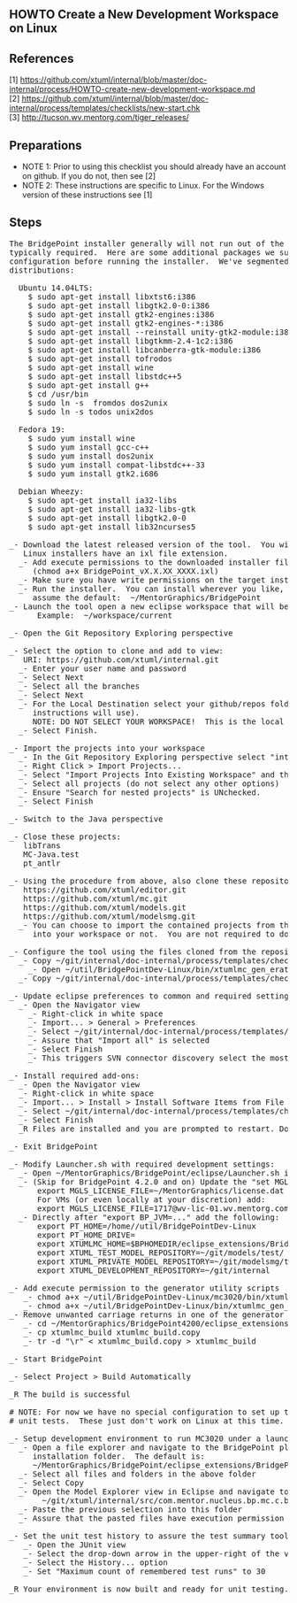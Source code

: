 HOWTO Create a New Development Workspace on Linux
----------------------------------------

References
------------
[1]  https://github.com/xtuml/internal/blob/master/doc-internal/process/HOWTO-create-new-development-workspace.md  
[2]  https://github.com/xtuml/internal/blob/master/doc-internal/process/templates/checklists/new-start.chk  
[3]  http://tucson.wv.mentorg.com/tiger_releases/

Preparations
------------
- NOTE 1: Prior to using this checklist you should already have an account on github.  If you do not, then see [2]  
- NOTE 2: These instructions are specific to Linux.  For the Windows version of these instructions see [1]


Steps
------------
<pre>
The BridgePoint installer generally will not run out of the box on Linux.  Some system configuration is 
typically required.  Here are some additional packages we suggest be installed and prepatory 
configuration before running the installer.  We've segmented the advice based on the most popular 
distributions:

  Ubuntu 14.04LTS:
    $ sudo apt-get install libxtst6:i386
    $ sudo apt-get install libgtk2.0-0:i386
    $ sudo apt-get install gtk2-engines:i386
    $ sudo apt-get install gtk2-engines-*:i386
    $ sudo apt-get install --reinstall unity-gtk2-module:i386
    $ sudo apt-get install libgtkmm-2.4-1c2:i386
    $ sudo apt-get install libcanberra-gtk-module:i386
    $ sudo apt-get install tofrodos 
    $ sudo apt-get install wine 
    $ sudo apt-get install libstdc++5
    $ sudo apt-get install g++
    $ cd /usr/bin 
    $ sudo ln -s  fromdos dos2unix 
    $ sudo ln -s todos unix2dos  
    
  Fedora 19:
    $ sudo yum install wine 
    $ sudo yum install gcc-c++
    $ sudo yum install dos2unix
    $ sudo yum install compat-libstdc++-33 
    $ sudo yum install gtk2.i686
    
  Debian Wheezy:
    $ sudo apt-get install ia32-libs 
    $ sudo apt-get install ia32-libs-gtk 
    $ sudo apt-get install libgtk2.0-0 
    $ sudo apt-get install lib32ncurses5
  
_- Download the latest released version of the tool.  You will find all the releases at [3].
   Linux installers have an ixl file extension.
  _- Add execute permissions to the downloaded installer file
     (chmod a+x BridgePoint_vX.X.XX_XXXX.ixl)
  _- Make sure you have write permissions on the target install folder
  _- Run the installer.  You can install wherever you like, but these instructions 
     assume the default:  ~/MentorGraphics/BridgePoint
_- Launch the tool open a new eclipse workspace that will become your development workspace.
      Example:  ~/workspace/current

_- Open the Git Repository Exploring perspective

_- Select the option to clone and add to view:
   URI: https://github.com/xtuml/internal.git
  _- Enter your user name and password
  _- Select Next
  _- Select all the branches
  _- Select Next
  _- For the Local Destination select your github/repos folder (e.g. ~/git, which these 
     instructions will use).
     NOTE: DO NOT SELECT YOUR WORKSPACE!  This is the local repository location.
  _- Select Finish.

_- Import the projects into your workspace
  _- In the Git Repository Exploring perspective select "internal"
  _- Right Click > Import Projects...
  _- Select "Import Projects Into Existing Workspace" and then "Next"
  _- Select all projects (do not select any other options)
  _- Ensure "Search for nested projects" is UNchecked.
  _- Select Finish

_- Switch to the Java perspective

_- Close these projects:
   libTrans
   MC-Java.test
   pt_antlr

_- Using the procedure from above, also clone these repositories:
   https://github.com/xtuml/editor.git
   https://github.com/xtuml/mc.git
   https://github.com/xtuml/models.git
   https://github.com/xtuml/modelsmg.git
  _- You can choose to import the contained projects from these repositories 
     into your workspace or not.  You are not required to do so.
	 
_- Configure the tool using the files cloned from the repositories above:
  _- Copy ~/git/internal/doc-internal/process/templates/checklists/development-workspace-setup/BridgePointDev-Linux into ~/util
    _- Open ~/util/BridgePointDev-Linux/bin/xtumlmc_gen_erate in a text editor.  Update the home dir and version to match your installation.
  _- Copy ~/git/internal/doc-internal/process/templates/checklists/development-workspace-setup/dropins/* into ~/MentorGraphics/BridgePoint/eclipse/dropins
  
_- Update eclipse preferences to common and required settings:
  _- Open the Navigator view
    _- Right-click in white space
    _- Import... > General > Preferences
    _- Select ~/git/internal/doc-internal/process/templates/checklists/development-workspace-setup/EclipsePreferences.epf
    _- Assure that "Import all" is selected
    _- Select Finish
    _- This triggers SVN connector discovery select the most recent SVN Kit connector
	
_- Install required add-ons:
  _- Open the Navigator view
  _- Right-click in white space
  _- Import... > Install > Install Software Items from File
  _- Select ~/git/internal/doc-internal/process/templates/checklists/development-workspace-setup/xtUML_dev_eclipse_addons.p2f
  _- Select Finish
  _R Files are installed and you are prompted to restart. Do NOT restart
    
_- Exit BridgePoint

_- Modify Launcher.sh with required development settings:
  _- Open ~/MentorGraphics/BridgePoint/eclipse/Launcher.sh in a text editor
  _- (Skip for BridgePoint 4.2.0 and on) Update the "set MGLS_LICENSE_FILE..." line to :
      export MGLS_LICENSE_FILE=~/MentorGraphics/license.dat   
      For VMs (or even locally at your discretion) add:
      export MGLS_LICENSE_FILE=1717@wv-lic-01.wv.mentorg.com;1717@wv-lic-02.wv.mentorg.com;1717@svr-azt-eng-01  
  _- Directly after "export BP_JVM=..." add the following:
      export PT_HOME=/home/<your username>/util/BridgePointDev-Linux
      export PT_HOME_DRIVE=
      export XTUMLMC_HOME=$BPHOMEDIR/eclipse_extensions/BridgePoint/eclipse/plugins/com.mentor.nucleus.bp.mc.c.binary_$BP_VERSION/
      export XTUML_TEST_MODEL_REPOSITORY=~/git/models/test/
      export XTUML_PRIVATE_MODEL_REPOSITORY=~/git/modelsmg/test/
      export XTUML_DEVELOPMENT_REPOSITORY=~/git/internal

_- Add execute permission to the generator utility scripts
   _- chmod a+x ~/util/BridgePointDev-Linux/mc3020/bin/xtumlmc_build.exe
   _- chmod a+x ~/util/BridgePointDev-Linux/bin/xtumlmc_gen_erate
_- Remove unwanted carriage returns in one of the generator utility scripts
   _- cd ~/MentorGraphics/BridgePoint4200/eclipse_extensions/BridgePoint/eclipse/plugins/com.mentor.nucleus.bp.mc.c.binary_4.2.0/mc3020/bin
   _- cp xtumlmc_build xtumlmc_build.copy
   _- tr -d "\r" < xtumlmc_build.copy > xtumlmc_build

_- Start BridgePoint
	  
_- Select Project > Build Automatically

_R The build is successful

# NOTE: For now we have no special configuration to set up the graphics to run 
# unit tests.  These just don't work on Linux at this time.

_- Setup development environment to run MC3020 under a launch configuration
  _- Open a file explorer and navigate to the BridgePoint plug-in 
     installation folder.  The default is:
     ~/MentorGraphics/BridgePoint/eclipse_extensions/BridgePoint/eclipse/plugins/com.mentor.nucleus.bp.mc.c.binary_"ver"/mc3020
  _- Select all files and folders in the above folder
  _- Select Copy
  _- Open the Model Explorer view in Eclipse and navigate to:
       ~/git/xtuml/internal/src/com.mentor.nucleus.bp.mc.c.binary/mc3020
  _- Paste the previous selection into this folder
  _- Assure that the pasted files have execution permission

_- Set the unit test history to assure the test summary tool capture all results
   _- Open the JUnit view
   _- Select the drop-down arrow in the upper-right of the view
   _- Select the History... option
   _- Set "Maximum count of remembered test runs" to 30 
	
_R Your environment is now built and ready for unit testing.

</pre>
